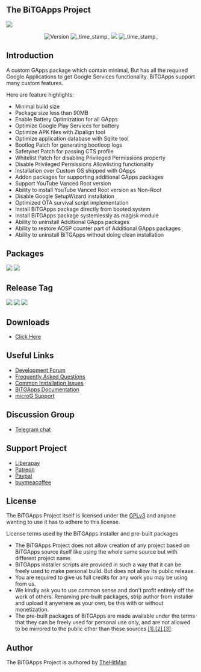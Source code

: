 ## The BiTGApps Project

![](banner.png)

<div align="center">
  <!-- Version -->
    <img src="https://img.shields.io/badge/Revision-38-blue.svg?longCache=true&style=flat-square"
      alt="Version" />
  <!-- Last Updated -->
    <img src="https://img.shields.io/badge/Updated-September 06, 2021-orange.svg?longCache=true&style=flat-square"
      alt="_time_stamp_" />
  <!-- License -->
    <a href="https://www.gnu.org/licenses/gpl-3.0" target="_blank"><img src="https://img.shields.io/badge/License-GPLv3-yellow.svg?longCache=true&style=flat-square"></a>
  <!-- Status -->
    <img src="https://img.shields.io/badge/Status-Stable-green.svg?longCache=true&style=flat-square"
      alt="_time_stamp_" />
</div>

## Introduction

A custom GApps package which contain minimal, But has all the required Google Applications to get Google Services functionality. BiTGApps support many custom features.

Here are feature highlights:

* Minimal build size
* Package size less than 90MB
* Enable Battery Optimization for all GApps
* Optimize Google Play Services for battery
* Optimize APK files with Zipalign tool
* Optimize application database with Sqlite tool
* Bootlog Patch for generating bootloop logs
* Safetynet Patch for passing CTS profile
* Whitelist Patch for disabling Privileged Permissions property
* Disable Privileged Permissions Allowlisting functionality
* Installation over Custom OS shipped with GApps
* Addon packages for supporting additional GApps packages
* Support YouTube Vanced Root version
* Ability to install YouTube Vanced Root version as Non-Root
* Disable Google SetupWizard installation
* Optimized OTA survival script implementation
* Install BiTGApps package directly from booted system
* Install BiTGApps package systemlessly as magisk module
* Ability to uninstall Additional GApps packages
* Ability to restore AOSP counter part of Additional GApps packages
* Ability to uninstall BiTGApps without doing clean installation

## Packages

[![](https://img.shields.io/badge/List-%20GApps-teal.svg?style=flat-square)](https://github.com/BiTGApps/BiTGApps/wiki/BiTGApps-Packages)
[![](https://img.shields.io/badge/List-%20Addon-teal.svg?style=flat-square)](https://github.com/BiTGApps/BiTGApps/wiki/BiTGApps-Additional-Packages)

## Release Tag

![](https://img.shields.io/badge/BiTGApps-%20R38-green.svg?style=flat-square)
![](https://img.shields.io/badge/MicroG-%20R38-blue.svg?style=flat-square)
![](https://img.shields.io/badge/Addon-%20R26-red.svg?style=flat-square)

## Downloads

* [Click Here](https://github.com/BiTGApps/BiTGApps/wiki/Download-Portals)

## Useful Links

* [Development Forum](https://forum.xda-developers.com/t/custom-gapps-bitgapps-for-android.4012165)
* [Frequently Asked Questions](https://github.com/BiTGApps/BiTGApps/wiki/Frequently-Asked-Questions-(FAQ))
* [Common Installation Issues](https://github.com/BiTGApps/BiTGApps/wiki/Common-Installation-Issues)
* [BiTGApps Documentation](https://github.com/BiTGApps/BiTGApps/wiki)
* [microG Support](https://github.com/BiTGApps/BiTGApps/wiki#microg)

## Discussion Group

* [Telegram chat](https://t.me/bitgapps_official)

## Support Project

* [Liberapay](https://liberapay.com/TheHitMan7)
* [Patreon](https://patreon.com/TheHitMan7)
* [Paypal](https://www.paypal.me/kartikverma443)
* [buymeacoffee](https://www.buymeacoffee.com/TheHitMan7/developing-custom-android-software)

## License

The BiTGApps Project itself is licensed under the [GPLv3](https://github.com/BiTGApps/BiTGApps/blob/master/LICENSE) and anyone wanting to use it has to adhere to this license.

License terms used by the BiTGApps installer and pre-built packages

   * The BiTGApps Project does not allow creation of any project based on BiTGApps source itself like using the whole same source but with different project name.
   * BiTGApps installer scripts are provided in such a way that it can be freely used to make personal build. But does not allow its public release.
   * You are required to give us full credits for any work you may be using from us.
   * We kindly ask you to use common sense and don't profit entirely off the work of others. Renaming pre-built packages, strip author from installer and upload it anywhere as your own, be this with or without monetization.
   * The pre-built packages of BiTGApps are made available under the terms that they can be freely used for personal use only, and are not allowed to be mirrored to the public other than these sources [[1]](https://bitgapps.github.io),[[2]](https://bitgapps.com),[[3]](https://bitgapps.org).

## Author

The BiTGApps Project is authored by [TheHitMan](https://TheHitMan7.github.io)

